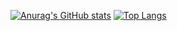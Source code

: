 [![Anurag's GitHub stats](https://github-readme-stats.vercel.app/api?username=5uhwann&show_icons=true&theme=dark)](https://github.com/anuraghazra/github-readme-stats)
[![Top Langs](https://github-readme-stats.vercel.app/api/top-langs/?username=5uhwann)](https://github.com/anuraghazra/github-readme-stats)
